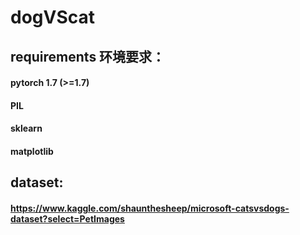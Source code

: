 # dogVScat

## requirements 环境要求：

####  pytorch 1.7 (>=1.7)
#### PIL
#### sklearn
#### matplotlib


## dataset:
#### https://www.kaggle.com/shaunthesheep/microsoft-catsvsdogs-dataset?select=PetImages
